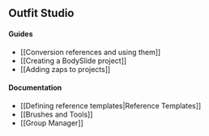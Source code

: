 ## Outfit Studio
#### Guides
* [[Conversion references and using them]]
* [[Creating a BodySlide project]]
* [[Adding zaps to projects]]

#### Documentation
* [[Defining reference templates|Reference Templates]]
* [[Brushes and Tools]]
* [[Group Manager]]